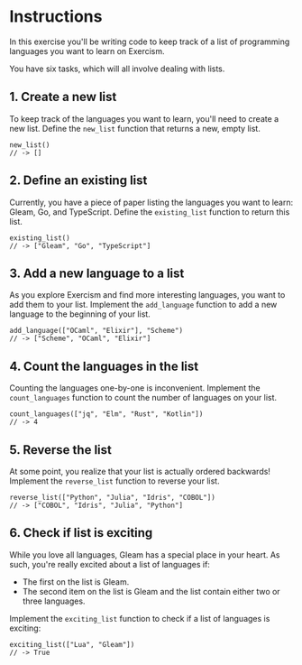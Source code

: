 # Instructions

In this exercise you'll be writing code to keep track of a list of programming languages you want to learn on Exercism.

You have six tasks, which will all involve dealing with lists.

## 1. Create a new list

To keep track of the languages you want to learn, you'll need to create a new list. Define the `new_list` function that returns a new, empty list.

```gleam
new_list()
// -> []
```

## 2. Define an existing list

Currently, you have a piece of paper listing the languages you want to learn: Gleam, Go, and TypeScript. Define the `existing_list` function to return this list.

```gleam
existing_list()
// -> ["Gleam", "Go", "TypeScript"]
```

## 3. Add a new language to a list

As you explore Exercism and find more interesting languages, you want to add them to your list. Implement the `add_language` function to add a new language to the beginning of your list.

```gleam
add_language(["OCaml", "Elixir"], "Scheme")
// -> ["Scheme", "OCaml", "Elixir"]
```

## 4. Count the languages in the list

Counting the languages one-by-one is inconvenient. Implement the `count_languages` function to count the number of languages on your list.

```gleam
count_languages(["jq", "Elm", "Rust", "Kotlin"])
// -> 4
```

## 5. Reverse the list

At some point, you realize that your list is actually ordered backwards! Implement the `reverse_list` function to reverse your list.

```gleam
reverse_list(["Python", "Julia", "Idris", "COBOL"])
// -> ["COBOL", "Idris", "Julia", "Python"]
```

## 6. Check if list is exciting

While you love all languages, Gleam has a special place in your heart. As such, you're really excited about a list of languages if:

- The first on the list is Gleam.
- The second item on the list is Gleam and the list contain either two or three languages.

Implement the `exciting_list` function to check if a list of languages is exciting:

```gleam
exciting_list(["Lua", "Gleam"])
// -> True
```

